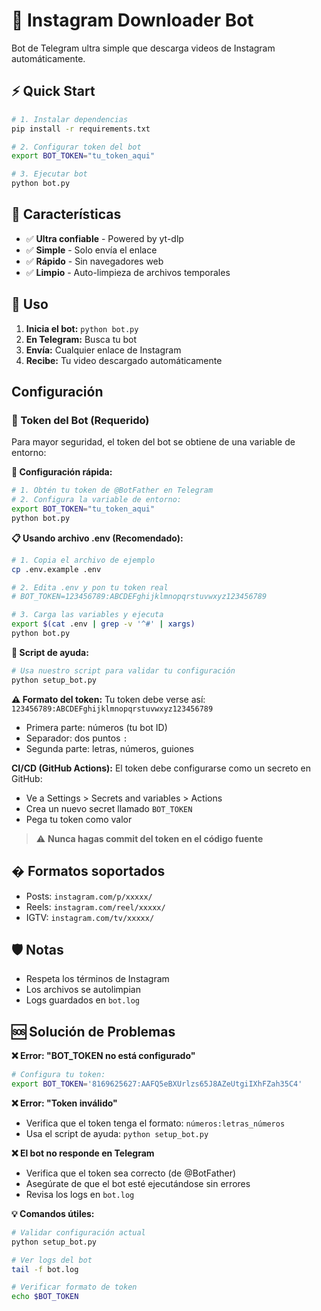 # 🤖 Instagram Downloader Bot

Bot de Telegram ultra simple que descarga videos de Instagram automáticamente.

## ⚡ Quick Start

```bash
# 1. Instalar dependencias
pip install -r requirements.txt

# 2. Configurar token del bot
export BOT_TOKEN="tu_token_aqui"

# 3. Ejecutar bot
python bot.py
```

## 🎯 Características

- ✅ **Ultra confiable** - Powered by yt-dlp
- ✅ **Simple** - Solo envía el enlace
- ✅ **Rápido** - Sin navegadores web
- ✅ **Limpio** - Auto-limpieza de archivos temporales

## 📱 Uso

1. **Inicia el bot:** `python bot.py`
2. **En Telegram:** Busca tu bot
3. **Envía:** Cualquier enlace de Instagram
4. **Recibe:** Tu video descargado automáticamente

##  Configuración

### 🔐 Token del Bot (Requerido)

Para mayor seguridad, el token del bot se obtiene de una variable de entorno:

**🚀 Configuración rápida:**
```bash
# 1. Obtén tu token de @BotFather en Telegram
# 2. Configura la variable de entorno:
export BOT_TOKEN="tu_token_aqui"
python bot.py
```

**📋 Usando archivo .env (Recomendado):**
```bash
# 1. Copia el archivo de ejemplo
cp .env.example .env

# 2. Edita .env y pon tu token real
# BOT_TOKEN=123456789:ABCDEFghijklmnopqrstuvwxyz123456789

# 3. Carga las variables y ejecuta
export $(cat .env | grep -v '^#' | xargs)
python bot.py
```

**🔧 Script de ayuda:**
```bash
# Usa nuestro script para validar tu configuración
python setup_bot.py
```

**⚠️ Formato del token:**
Tu token debe verse así: `123456789:ABCDEFghijklmnopqrstuvwxyz123456789`
- Primera parte: números (tu bot ID)
- Separador: dos puntos `:`  
- Segunda parte: letras, números, guiones

**CI/CD (GitHub Actions):**
El token debe configurarse como un secreto en GitHub:
- Ve a Settings > Secrets and variables > Actions
- Crea un nuevo secret llamado `BOT_TOKEN`
- Pega tu token como valor

> ⚠️ **Nunca hagas commit del token en el código fuente**

## � Formatos soportados

- Posts: `instagram.com/p/xxxxx/`
- Reels: `instagram.com/reel/xxxxx/`  
- IGTV: `instagram.com/tv/xxxxx/`

## 🛡️ Notas

- Respeta los términos de Instagram
- Los archivos se autolimpian
- Logs guardados en `bot.log`

## 🆘 Solución de Problemas

**❌ Error: "BOT_TOKEN no está configurado"**
```bash
# Configura tu token:
export BOT_TOKEN='8169625627:AAFQ5eBXUrlzs65J8AZeUtgiIXhFZah35C4'
```

**❌ Error: "Token inválido"** 
- Verifica que el token tenga el formato: `números:letras_números`
- Usa el script de ayuda: `python setup_bot.py`

**❌ El bot no responde en Telegram**
- Verifica que el token sea correcto (de @BotFather)
- Asegúrate de que el bot esté ejecutándose sin errores
- Revisa los logs en `bot.log`

**💡 Comandos útiles:**
```bash
# Validar configuración actual
python setup_bot.py

# Ver logs del bot
tail -f bot.log

# Verificar formato de token
echo $BOT_TOKEN
```
